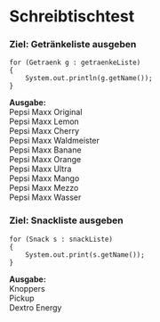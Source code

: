 # Schreibtischtest

### Ziel: Getränkeliste ausgeben
```
for (Getraenk g : getraenkeListe) 
{
    System.out.println(g.getName());
}
```
**Ausgabe:**  
Pepsi Maxx Original  
Pepsi Maxx Lemon  
Pepsi Maxx Cherry  
Pepsi Maxx Waldmeister  
Pepsi Maxx Banane  
Pepsi Maxx Orange  
Pepsi Maxx Ultra  
Pepsi Maxx Mango  
Pepsi Maxx Mezzo  
Pepsi Maxx Wasser  

### Ziel: Snackliste ausgeben
```
for (Snack s : snackListe)
{
    System.out.print(s.getName());
}
```
**Ausgabe:**  
Knoppers  
Pickup  
Dextro Energy  